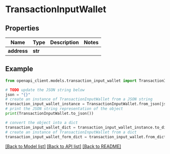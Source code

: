 # TransactionInputWallet


## Properties

Name | Type | Description | Notes
------------ | ------------- | ------------- | -------------
**address** | **str** |  | 

## Example

```python
from openapi_client.models.transaction_input_wallet import TransactionInputWallet

# TODO update the JSON string below
json = "{}"
# create an instance of TransactionInputWallet from a JSON string
transaction_input_wallet_instance = TransactionInputWallet.from_json(json)
# print the JSON string representation of the object
print(TransactionInputWallet.to_json())

# convert the object into a dict
transaction_input_wallet_dict = transaction_input_wallet_instance.to_dict()
# create an instance of TransactionInputWallet from a dict
transaction_input_wallet_form_dict = transaction_input_wallet.from_dict(transaction_input_wallet_dict)
```
[[Back to Model list]](../README.md#documentation-for-models) [[Back to API list]](../README.md#documentation-for-api-endpoints) [[Back to README]](../README.md)


